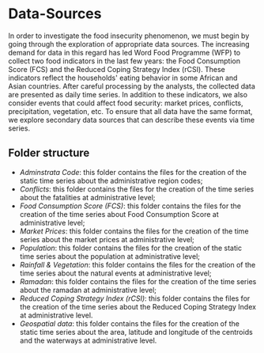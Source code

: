# Data-Sources

In order to investigate the food insecurity phenomenon, we must begin by going through the exploration of appropriate data sources. The increasing demand for data in this regard has led Word Food Programme (WFP) to collect two food indicators in the last few years: the Food Consumption Score (FCS) and the Reduced Coping Strategy Index (rCSI). These indicators reflect the households' eating behavior in some African and Asian countries. After careful processing by the analysts, the collected data are presented as daily time series. In addition to these indicators, we also consider events that could affect food security: market prices, conflicts, precipitation, vegetation, etc. To ensure that all data have the same format, we explore secondary data sources that can describe these events via time series.

## Folder structure

- *Adminstrata Code*: this folder contains the files for the creation of the static time series about the administrative region codes;
- *Conflicts*: this folder contains the files for the creation of the time series about the fatalities at administrative level;
- *Food Consumption Score (FCS)*: this folder contains the files for the creation of the time series about Food Consumption Score at administrative level;
- *Market Prices*: this folder contains the files for the creation of the time series about the market prices at administrative level;
- *Population*: this folder contains the files for the creation of the static time series about the population at administrative level;
- *Rainfall & Vegetation*: this folder contains the files for the creation of the time series about the natural events at administrative level;
- *Ramadan*: this folder contains the files for the creation of the time series about the ramadan at administrative level;
- *Reduced Coping Strategy Index (rCSI)*: this folder contains the files for the creation of the time series about the Reduced Coping Strategy Index at administrative level.
- *Geospatial data*: this folder contains the files for the creation of the static time series about the area, latitude and longitude of the centroids and the waterways at administrative level.

